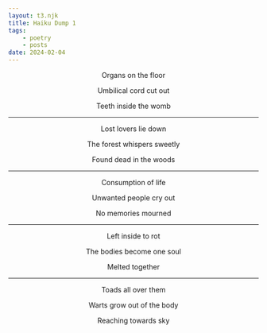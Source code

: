 ```yaml
---
layout: t3.njk
title: Haiku Dump 1
tags:
    - poetry
    - posts
date: 2024-02-04
---
```


<style>
   p{
    text-align: center;
   }

   h2{
    text-align: center;
   }
</style>

Organs on the floor

Umbilical cord cut out

Teeth inside the womb

---

Lost lovers lie down

The forest whispers sweetly

Found dead in the woods

---

Consumption of life 

Unwanted people cry out

No memories mourned

---

Left inside to rot 

The bodies become one soul 

Melted together

---

Toads all over them   

Warts grow out of the body   

Reaching towards sky